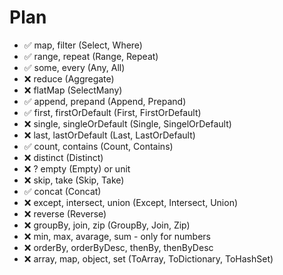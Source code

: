 # Plan

* ✅ map, filter (Select, Where)
* ✅ range, repeat (Range, Repeat)
* ✅ some, every (Any, All)
* ❌ reduce (Aggregate)
* ❌ flatMap (SelectMany)
* ✅ append, prepand (Append, Prepand)
* ✅ first, firstOrDefault (First, FirstOrDefault)
* ❌ single, singleOrDefault (Single, SingelOrDefault)
* ❌ last, lastOrDefault (Last, LastOrDefault)
* ✅ count, contains (Count, Contains)
* ❌ distinct (Distinct)
* ❌ ? empty (Empty) or unit
* ❌ skip, take (Skip, Take)
* ✅ concat (Concat)
* ❌ except, intersect, union (Except, Intersect, Union)
* ❌ reverse (Reverse)
* ❌ groupBy, join, zip (GroupBy, Join, Zip)
* ❌ min, max, avarage, sum - only for numbers
* ❌ orderBy, orderByDesc, thenBy, thenByDesc
* ❌ array, map, object, set (ToArray, ToDictionary, ToHashSet)